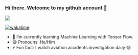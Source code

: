 ### Hi there. Welcome to my github account 👋
![](https://komarev.com/ghpvc/?username=iamgeorgeokudo)

[![wakatime](https://wakatime.com/badge/user/914db0e9-c577-4429-87dd-e1380f3846fa.svg)](https://wakatime.com/@914db0e9-c577-4429-87dd-e1380f3846fa)

<!--
**iamgeorgeokudo/iamgeorgeokudo** is a ✨ _special_ ✨ repository because its `README.md` (this file) appears on your GitHub profile.

Here are some ideas to get you started:

- 🔭 I’m currently working on ...
- 🌱 I’m currently learning ...
- 👯 I’m looking to collaborate on ...
- 🤔 I’m looking for help with ...
- 💬 Ask me about ...
- 📫 How to reach me: ...
- 😄 Pronouns: ...
- ⚡ Fun fact: ...
-->

- 🌱 I’m currently learning Machine Learning with Tensor Flow.
- 😄 Pronouns: He/Him
- ⚡ Fun fact: I watch aviation accidents investigation daily 😄
 



